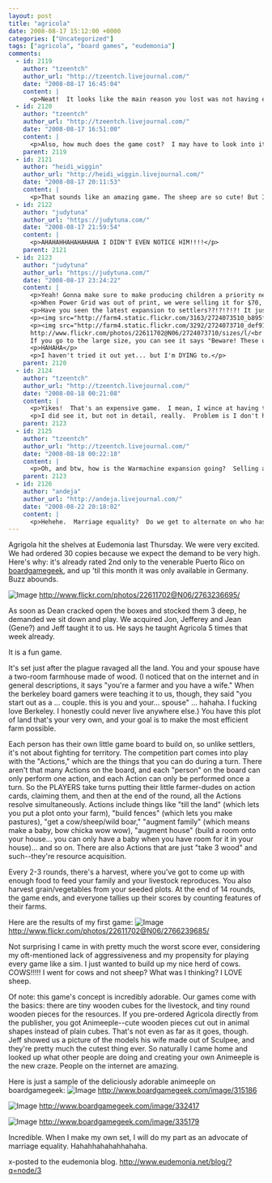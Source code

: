 ```yaml
---
layout: post
title: "agricola"
date: 2008-08-17 15:12:00 +0000
categories: ["Uncategorized"]
tags: ["agricola", "board games", "eudemonia"]
comments:
  - id: 2119
    author: "tzeentch"
    author_url: "http://tzeentch.livejournal.com/"
    date: "2008-08-17 16:45:04"
    content: |
      <p>Neat!  It looks like the main reason you lost was not having enough kids and not building enough rooms - everything else seemed to level out more or less.  Do more of these in the future and you'll do better, I suspect!</p>
  - id: 2120
    author: "tzeentch"
    author_url: "http://tzeentch.livejournal.com/"
    date: "2008-08-17 16:51:00"
    content: |
      <p>Also, how much does the game cost?  I may have to look into it here.</p>
    parent: 2119
  - id: 2121
    author: "heidi_wiggin"
    author_url: "http://heidi_wiggin.livejournal.com/"
    date: "2008-08-17 20:11:53"
    content: |
      <p>That sounds like an amazing game. The sheep are so cute! But I think my favorite thing is the one farmer dude mooning us at the left of the picture...</p>
  - id: 2122
    author: "judytuna"
    author_url: "https://judytuna.com/"
    date: "2008-08-17 21:59:54"
    content: |
      <p>AHAHAHHAHAHAHAHA I DIDN'T EVEN NOTICE HIM!!!!</p>
    parent: 2121
  - id: 2123
    author: "judytuna"
    author_url: "https://judytuna.com/"
    date: "2008-08-17 23:24:22"
    content: |
      <p>Yeah! Gonna make sure to make producing children a priority next time. Haha. The game costs something like $68 at Eudemonia =O There are lots of little bits and game boards. And demand is so so high.</p>
      <p>When Power Grid was out of print, we were selling it for $70, and people still bought it... because we had the only two copies to be found anywhere. You couldn't even get it online back then. Now that it's available it's back down to a normal price of $50ish.  </p>
      <p>Have you seen the latest expansion to settlers??!?!?!?! It just came out last month. Traders &amp; Barbarians:</p>
      <p><img src="http://farm4.static.flickr.com/3163/2724073510_b895f3c40d.jpg"></p>
      <p><img src="http://farm4.static.flickr.com/3292/2724073710_def916b73e.jpg"><br />
      http://www.flickr.com/photos/22611702@N06/2724073710/sizes/l/<br />
      If you go to the large size, you can see it says "Beware! These undeniably rich and fantastic play options are not for the tenderfoot player."</p>
      <p>HAHAHA</p>
      <p>I haven't tried it out yet... but I'm DYING to.</p>
    parent: 2120
  - id: 2124
    author: "tzeentch"
    author_url: "http://tzeentch.livejournal.com/"
    date: "2008-08-18 00:21:08"
    content: |
      <p>Yikes!  That's an expensive game.  I mean, I wince at having to pay anything over 40, which unfortunately is a lot of good games.</p>
      <p>I did see it, but not in detail, really.  Problem is I don't have Settlers (see above re: games over $40).  Someday....</p>
    parent: 2123
  - id: 2125
    author: "tzeentch"
    author_url: "http://tzeentch.livejournal.com/"
    date: "2008-08-18 00:22:18"
    content: |
      <p>Oh, and btw, how is the Warmachine expansion going?  Selling a lot?</p>
    parent: 2123
  - id: 2126
    author: "andeja"
    author_url: "http://andeja.livejournal.com/"
    date: "2008-08-22 20:18:02"
    content: |
      <p>Hehehe.  Marriage equality?  Do we get to alternate on who has to bear 13 children?  (looking at the scores)</p>
---
```


Agrigola hit the shelves at Eudemonia last Thursday. We were very excited. We had ordered 30 copies because we expect the demand to be very high. Here's why: it's already rated 2nd only to the venerable Puerto Rico on [boardgamegeek](http://www.boardgamegeek.com/browser.php?itemtype=game&categoryid=&mechid=&sortby=rank), and up 'til this month it was only available in Germany. Buzz abounds.

![Image](http://farm4.static.flickr.com/3118/2763236695_8acebe09be.jpg)
http://www.flickr.com/photos/22611702@N06/2763236695/

As soon as Dean cracked open the boxes and stocked them 3 deep, he demanded we sit down and play. We acquired Jon, Jefferey and Jean (Gene?) and Jeff taught it to us. He says he taught Agricola 5 times that week already. 

It is a fun game. 

It's set just after the plague ravaged all the land. You and your spouse have a two-room farmhouse made of wood. (I noticed that on the internet and in general descriptions, it says "you're a farmer and you have a wife." When the berkeley board gamers were teaching it to us, though, they said "you start out as a ... couple. this is you and your... spouse" ... hahaha. I fucking love Berkeley. I honestly could never live anywhere else.) You have this plot of land that's your very own, and your goal is to make the most efficient farm possible.

Each person has their own little game board to build on, so unlike settlers, it's not about fighting for territory. The competition part comes into play with the "Actions," which are the things that you can do during a turn. There aren't that many Actions on the board, and each "person" on the board can only perform one action, and each Action can only be performed once a turn. So the PLAYERS take turns putting their little farmer-dudes on action cards, claiming them, and then at the end of the round, all the Actions resolve simultaneously. Actions include things like "till the land" (which lets you put a plot onto your farm), "build fences" (which lets you make pastures), "get a cow/sheep/wild boar," "augment family" (which means make a baby, bow chicka wow wow), "augment house" (build a room onto your house... you can only have a baby when you have room for it in your house)... and so on. There are also Actions that are just "take 3 wood" and such--they're resource acquisition.

Every 2-3 rounds, there's a harvest, where you've got to come up with enough food to feed your family and your livestock reproduces. You also harvest grain/vegetables from your seeded plots. At the end of 14 rounds, the game ends, and everyone tallies up their scores by counting features of their farms.

Here are the results of my first game:
![Image](http://farm4.static.flickr.com/3049/2766239685_6d92a7cf19.jpg)
http://www.flickr.com/photos/22611702@N06/2766239685/

Not surprising I came in with pretty much the worst score ever, considering my oft-mentioned lack of aggressiveness and my propensity for playing every game like a sim. I just wanted to build up my nice herd of cows. COWS!!!!! I went for cows and not sheep? What was I thinking? I LOVE sheep.

Of note: this game's concept is incredibly adorable. Our games come with the basics: there are tiny wooden cubes for the livestock, and tiny round wooden pieces for the resources. If you pre-ordered Agricola directly from the publisher, you got Animeeple--cute wooden pieces cut out in animal shapes instead of plain cubes. That's not even as far as it goes, though. Jeff showed us a picture of the models his wife made out of Sculpee, and they're pretty much the cutest thing ever. So naturally I came home and looked up what other people are doing and creating your own Animeeple is the new craze. People on the internet are amazing.

Here is just a sample of the deliciously adorable animeeple on boardgamegeek:
![Image](http://images.boardgamegeek.com/images/pic315186_md.jpg)
http://www.boardgamegeek.com/image/315186

![Image](http://images.boardgamegeek.com/images/pic332417_md.jpg)
http://www.boardgamegeek.com/image/332417

![Image](http://images.boardgamegeek.com/images/pic335179_md.jpg)
http://www.boardgamegeek.com/image/335179

Incredible. When I make my own set, I will do my part as an advocate of marriage equality. Hahahhahahahhahaha.

x-posted to the eudemonia blog. http://www.eudemonia.net/blog/?q=node/3